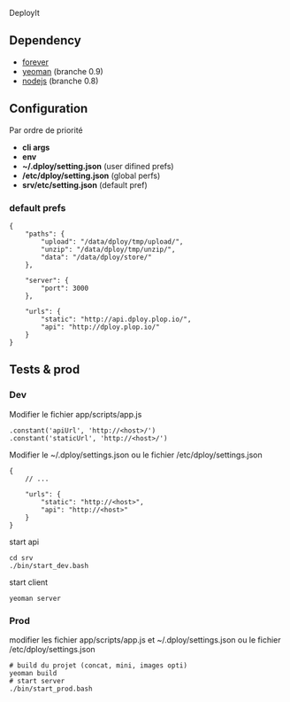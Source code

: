 ﻿DeployIt

Dependency
------------

 * [forever](https://github.com/nodejitsu/forever)
 * [yeoman](http://yeoman.io/) (branche 0.9)
 * [nodejs](http://nodejs.org/) (branche 0.8)


Configuration
----------------

Par ordre de priorité

 * __cli args__
 * __env__
 * __~/.dploy/setting.json__ (user difined prefs)
 * __/etc/dploy/setting.json__ (global perfs)
 * __srv/etc/setting.json__ (default pref)


### default prefs
    {
        "paths": {
            "upload": "/data/dploy/tmp/upload/",
            "unzip": "/data/dploy/tmp/unzip/",
            "data": "/data/dploy/store/"
        },

        "server": {
            "port": 3000
        },

        "urls": {
            "static": "http://api.dploy.plop.io/",
            "api": "http://dploy.plop.io/"
        }
    }



Tests & prod
----------------

### Dev

Modifier le fichier app/scripts/app.js

    .constant('apiUrl', 'http://<host>/')
    .constant('staticUrl', 'http://<host>/')

Modifier le ~/.dploy/settings.json ou le fichier /etc/dploy/settings.json

    {
        // ...

        "urls": {
            "static": "http://<host>",
            "api": "http://<host>"
        }
    }

start api

    cd srv
    ./bin/start_dev.bash

start client

    yeoman server


### Prod

modifier les fichier app/scripts/app.js et  ~/.dploy/settings.json ou le fichier /etc/dploy/settings.json

    # build du projet (concat, mini, images opti)
    yeoman build
    # start server
    ./bin/start_prod.bash
